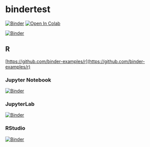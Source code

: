 # bindertest

[![Binder](https://mybinder.org/badge_logo.svg)](https://mybinder.org/v2/gh/iwanaminami/bindertest/main?labpath=%2F00_bindertest.ipynb)
<a href="https://colab.research.google.com/github/iwanaminami/bindertest/blob/main/00_bindertest.ipynb" target="_parent"><img src="https://colab.research.google.com/assets/colab-badge.svg" alt="Open In Colab"/></a>


[![Binder](https://mybinder.org/badge_logo.svg)](https://mybinder.org/v2/gh/iwanaminami/bindertest/main?labpath=%2F00_bindertest_2.ipynb)


## R

[https://github.com/binder-examples/r](https://github.com/binder-examples/r)

### Jupyter Notebook

[![Binder](https://mybinder.org/badge_logo.svg)](https://mybinder.org/v2/gh/iwanaminami/bindertest/main?filepath=Untitled2.ipynb)

### JupyterLab

[![Binder](https://mybinder.org/badge_logo.svg)](https://mybinder.org/v2/gh/iwanaminami/bindertest/main?labpath=Untitled2.ipynb)

### RStudio

[![Binder](https://mybinder.org/badge_logo.svg)](https://mybinder.org/v2/gh/iwanaminami/bindertest/main?urlpath=rstudio)
